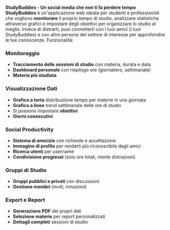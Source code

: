 **StudyBuddies - Un social media che non ti fa perdere tempo**
**StudyBuddies** è un'applicazione web ideata per studenti e professionisti che vogliono 
**monitorare** il proprio tempo di studio, analizzare statistiche attraverso grafici e impostare degli obiettivi per organizzare lo studio al meglio. 
Invece di distrarti, puoi connetterti con i tuoi amici (i tuoi StudyBuddies) e
con altre persone del settore di interesse per approfondire le tue conoscenze.
Funzionalità:
###  Monitoraggio 
- **Tracciamento delle sessioni di studio** con materia, durata e data
- **Dashboard personale** con riepilogo ore (giornaliero, settimanale)
- **Materia più studiata** 

###  Visualizzazione Dati
- **Grafico a torta** distribuzione tempo per materie in una giornata
- **Grafico a linee** trend settimanale delle ore di studio
- Si possono impostare **obiettivi** 
- **Giorni consecutivi**

### Social Productivity
- **Sistema di amicizie** con richieste e accettazione
- **Immagine di profilo** per renderti più riconoscibile dagli amici
- **Ricerca utenti** per username
- **Condivisione progressi** (solo ore totali, niente distrazioni)

### Gruppi di Studio
- **Gruppi pubblici e privati** con discussioni
- **Gestione membri** (inviti, rimozioni)

###  Export e Report
- **Generazione PDF** dei propri dati
- **Selezione materie** per report personalizzati
- **Dettagli completi** sessioni di studio


